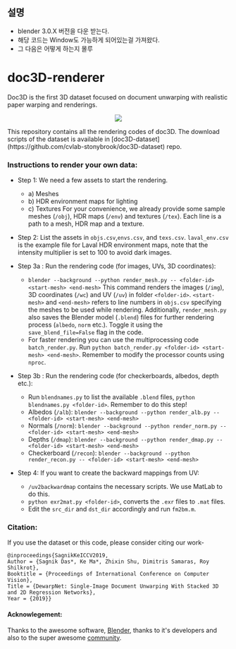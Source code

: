 ## 설명
- blender 3.0.X 버전을 다운 받는다.
- 해당 코드는 Window도 가능하게 되어있는걸 가져왔다.
- 그 다음은 어떻게 하는지 몰루


# doc3D-renderer
Doc3D is the first 3D dataset focused on document unwarping with realistic paper warping and renderings.
<p align="center">
  <img src="data.gif">
</p>
This repository contains all the rendering codes of doc3D. 
The download scripts of the dataset is available in [doc3D-dataset](https://github.com/cvlab-stonybrook/doc3D-dataset) repo. 

### Instructions to render your own data:
- Step 1: We need a few assets to start the rendering.
	- a) Meshes
	- b) HDR environment maps for lighting
	- c) Textures
For your convenience, we already provide some sample meshes (`/obj`), HDR maps (`/env`) and textures (`/tex`). Each line is a path to a mesh, HDR map  and a texture.

- Step 2: List the assets in `objs.csv`,`envs.csv`, and `texs.csv`. `laval_env.csv` is the example file for Laval HDR environment maps, note that the intensity multiplier is set to 100 to avoid dark images.  
- Step 3a : Run the rendering code (for images, UVs, 3D coordinates):
	- `blender --background --python render_mesh.py -- <folder-id> <start-mesh> <end-mesh>`
	This command renders the images (`/img`), 3D coordinates (`/wc`) and UV (`/uv`) in folder `<folder-id>`. `<start-mesh>` and `<end-mesh>` refers to line numbers in `objs.csv` specifying the meshes to be used while rendering.
	Additionally,  `render_mesh.py` also saves the Blender model (`.blend`) files for further rendering process (`albedo`, `norm` etc.). Toggle it using the `save_blend_file=False` flag in the code.
	- For faster rendering you can use the multiprocessing code `batch_render.py`. Run `python batch_render.py <folder-id> <start-mesh> <end-mesh>`. Remember to modify the processor counts using `nproc`.
- Step 3b : Run the rendering code (for checkerboards, albedos, depth etc.):
	- Run `blendnames.py` to list the available `.blend` files, `python blendnames.py <folder-id>`. Remember to do this step!
	- Albedos (`/alb`): `blender --background --python render_alb.py -- <folder-id> <start-mesh> <end-mesh>`
	- Normals (`/norm`): `blender --background --python render_norm.py -- <folder-id> <start-mesh> <end-mesh>`
	- Depths (`/dmap`): `blender --background --python render_dmap.py -- <folder-id> <start-mesh> <end-mesh>`
	- Checkerboard (`/recon`): `blender --background --python render_recon.py -- <folder-id> <start-mesh> <end-mesh>`
- Step 4: If you want to create the backward mappings from UV:
	- `/uv2backwardmap` contains the necessary scripts. We use MatLab to do this.
	- `python exr2mat.py <folder-id>`, converts the `.exr` files to `.mat` files.
	- Edit the `src_dir` and `dst_dir` accordingly and run `fm2bm.m`. 

### Citation:
If you use the dataset or this code, please consider citing our work-
```
@inproceedings{SagnikKeICCV2019, 
Author = {Sagnik Das*, Ke Ma*, Zhixin Shu, Dimitris Samaras, Roy Shilkrot}, 
Booktitle = {Proceedings of International Conference on Computer Vision}, 
Title = {DewarpNet: Single-Image Document Unwarping With Stacked 3D and 2D Regression Networks}, 
Year = {2019}}   
```
#### Acknowlegement: 
Thanks to the awesome software, [Blender](https://www.blender.org/), thanks to it's developers and also to the super awesome [community](https://blender.stackexchange.com/).

